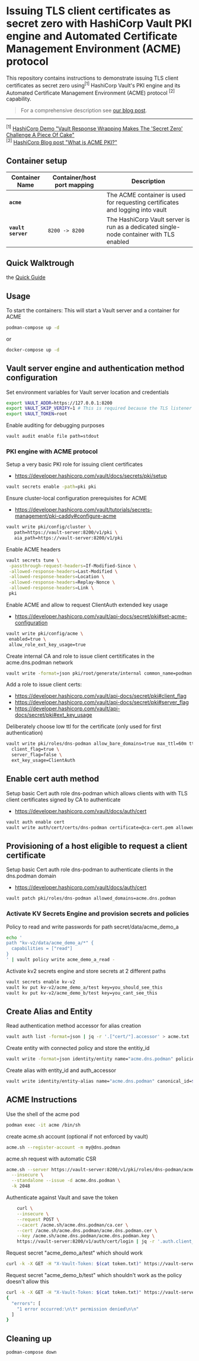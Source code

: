 # Issuing TLS client certificates as secret zero with HashiCorp Vault PKI engine and Automated Certificate Management Environment (ACME) protocol

This repository contains instructions to demonstrate issuing TLS client certificates as secret zero using<sup>[1]</sup> HashiCorp Vault's PKI engine and its Automated Certificate Management Environment (ACME) protocol <sup>[2]</sup> capability.

> For a comprehensive description see [our blog post](https://adfinis.com/en/blog/secret-zero-with-acme/).

---

<sup>[1]</sup> [HashiCorp Demo "Vault Response Wrapping Makes The 'Secret Zero' Challenge A Piece Of Cake"](https://www.hashicorp.com/resources/vault-response-wrapping-makes-the-secret-zero-challenge-a-piece-of-cake)
<br/><sup>[2]</sup> [HashiCorp Blog post "What is ACME PKI?"](https://www.hashicorp.com/blog/what-is-acme-pki)

## Container setup

| Container Name     | Container/host port mapping | Description                                                                                          |
| ------------------ | --------------------------- | ---------------------------------------------------------------------------------------------------- |
| **`acme`**      |                             | The ACME container is used for requesting certificates and logging into vault     |
| **`vault server`** | `8200 -> 8200`              | The HashiCorp Vault server is run as a dedicated single-node container with TLS enabled                           |

## Quick Walktrough

 the [Quick Guide](step-by-step)

## Usage

To start the containers:
This will start a Vault server and a container for ACME 

```bash
podman-compose up -d
```

or

```bash
docker-compose up -d
```

## Vault server engine and authentication method configuration

Set environment variables for Vault server location and credentials

```bash
export VAULT_ADDR=https://127.0.0.1:8200
export VAULT_SKIP_VERIFY=1 # This is required because the TLS listener is using a self-signed certificate
export VAULT_TOKEN=root
```

Enable auditing for debugging purposes

```bash
vault audit enable file path=stdout
```

### PKI engine with ACME protocol

Setup a very basic PKI role for issuing client certificates

- https://developer.hashicorp.com/vault/docs/secrets/pki/setup

```bash
vault secrets enable -path=pki pki
```

Ensure cluster-local configuration prerequisites for ACME

- https://developer.hashicorp.com/vault/tutorials/secrets-management/pki-caddy#configure-acme

```bash
vault write pki/config/cluster \
   path=https://vault-server:8200/v1/pki \
   aia_path=https://vault-server:8200/v1/pki
```

Enable ACME headers

```bash
vault secrets tune \
 -passthrough-request-headers=If-Modified-Since \
 -allowed-response-headers=Last-Modified \
 -allowed-response-headers=Location \
 -allowed-response-headers=Replay-Nonce \
 -allowed-response-headers=Link \
 pki
```

Enable ACME and allow to request ClientAuth extended key usage

- https://developer.hashicorp.com/vault/api-docs/secret/pki#set-acme-configuration

```bash
vault write pki/config/acme \
 enabled=true \
 allow_role_ext_key_usage=true
```

Create internal CA and role to issue client certitificates in the acme.dns.podman network

```bash
vault write -format=json pki/root/generate/internal common_name=podman.dns ttl=768h | jq -r '.data.issuing_ca' > ca-cert.pem
```

Add a role to issue client certs:

- https://developer.hashicorp.com/vault/api-docs/secret/pki#client_flag
- https://developer.hashicorp.com/vault/api-docs/secret/pki#server_flag
- https://developer.hashicorp.com/vault/api-docs/secret/pki#ext_key_usage

 Deliberately choose low ttl for the certificate (only used for first
 authentication)

```bash
vault write pki/roles/dns-podman allow_bare_domains=true max_ttl=60m ttl=30m \
  client_flag=true \
  server_flag=false \
  ext_key_usage=ClientAuth
```

## Enable cert auth method

Setup basic Cert auth role dns-podman which allows clients with with TLS client certificates signed by CA to authenticate

- https://developer.hashicorp.com/vault/docs/auth/cert

```bash
vault auth enable cert
vault write auth/cert/certs/dns-podman certificate=@ca-cert.pem allowed_common_names="*.dns.podman" token_ttl=15m token_max_ttl=30m token_period=15m
```

## Provisioning of a host eligible to request a client certificate

Setup basic Cert auth role dns-podman to authenticate clients in the dns.podman domain

- https://developer.hashicorp.com/vault/docs/auth/cert

```bash
vault patch pki/roles/dns-podman allowed_domains=acme.dns.podman
```

### Activate KV Secrets Engine and provision secrets and policies

Policy to read and write passwords for path secret/data/acme_demo_a

```bash
echo '
path "kv-v2/data/acme_demo_a/*" {
  capabilities = ["read"]
}
' | vault policy write acme_demo_a_read -
```

Activate kv2 secrets engine and store secrets at 2 different paths

```bash
vault secrets enable kv-v2
vault kv put kv-v2/acme_demo_a/test key=you_should_see_this
vault kv put kv-v2/acme_demo_b/test key=you_cant_see_this
```

## Create Alias and Entity

Read authentication method accessor for alias creation

```bash
vault auth list -format=json | jq -r '.["cert/"].accessor' > acme.txt
```

Create entity with connected policy and store the entitiy_id

```bash
vault write -format=json identity/entity name="acme.dns.podman" policies="acme_demo_a_read" | jq -r ".data.id" > entity_id.txt
```

Create alias with entity_id and auth_accessor

```bash
vault write identity/entity-alias name="acme.dns.podman" canonical_id=$(cat entity_id.txt) mount_accessor=$(cat acme.txt)
```

## ACME Instructions

Use the shell of the acme pod

```bash
podman exec -it acme /bin/sh
```

create acme.sh account (optional if not enforced by vault)

```bash
acme.sh --register-account -m my@dns.podman
```

acme.sh request with automatic CSR

```bash
acme.sh --server https://vault-server:8200/v1/pki/roles/dns-podman/acme/directory \
  --insecure \
  --standalone --issue -d acme.dns.podman \
  -k 2048
```

Authenticate against Vault and save the token

```bash
    curl \
    --insecure \
    --request POST \
    --cacert /acme.sh/acme.dns.podman/ca.cer \
    --cert /acme.sh/acme.dns.podman/acme.dns.podman.cer \
    --key /acme.sh/acme.dns.podman/acme.dns.podman.key \
    https://vault-server:8200/v1/auth/cert/login | jq -r '.auth.client_token' > token.txt
```

Request secret "acme_demo_a/test" which should work

```bash
curl -k -X GET -H "X-Vault-Token: $(cat token.txt)" https://vault-server:8200/v1/kv-v2/data/acme_demo_a/test | jq -r
```

Request secret "acme_demo_b/test" which shouldn't work as the policy doesn't allow this

```bash
curl -k -X GET -H "X-Vault-Token: $(cat token.txt)" https://vault-server:8200/v1/kv-v2/data/acme_demo_b/test | jq -r
{
  "errors": [
    "1 error occurred:\n\t* permission denied\n\n"
  ]
}
```

## Cleaning up

```bash
podman-compose down
```
